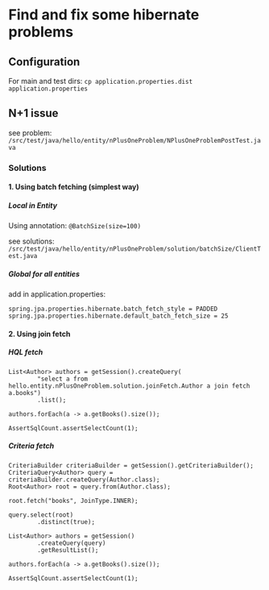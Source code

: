 # Find and fix some hibernate problems

## Configuration

For main and test dirs:
`cp application.properties.dist application.properties`

## N+1 issue

see problem: `/src/test/java/hello/entity/nPlusOneProblem/NPlusOneProblemPostTest.java`

### Solutions

#### 1. Using batch fetching (simplest way)

##### Local in Entity

Using annotation: `@BatchSize(size=100)`

see solutions: `/src/test/java/hello/entity/nPlusOneProblem/solution/batchSize/ClientTest.java`

##### Global for all entities

add in application.properties:

```
spring.jpa.properties.hibernate.batch_fetch_style = PADDED
spring.jpa.properties.hibernate.default_batch_fetch_size = 25
```

#### 2. Using join fetch

##### HQL fetch

```
List<Author> authors = getSession().createQuery(
        "select a from hello.entity.nPlusOneProblem.solution.joinFetch.Author a join fetch a.books")
        .list();

authors.forEach(a -> a.getBooks().size());

AssertSqlCount.assertSelectCount(1);
``` 

##### Criteria fetch

```
CriteriaBuilder criteriaBuilder = getSession().getCriteriaBuilder();
CriteriaQuery<Author> query = criteriaBuilder.createQuery(Author.class);
Root<Author> root = query.from(Author.class);

root.fetch("books", JoinType.INNER);

query.select(root)
        .distinct(true);

List<Author> authors = getSession()
        .createQuery(query)
        .getResultList();

authors.forEach(a -> a.getBooks().size());

AssertSqlCount.assertSelectCount(1);
```